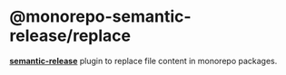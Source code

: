# @monorepo-semantic-release/replace

[**semantic-release**](https://github.com/semantic-release/semantic-release) plugin to replace file content in monorepo packages.
